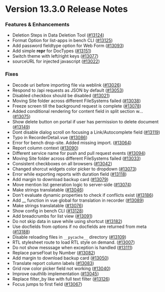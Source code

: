 # Version 13.3.0 Release Notes

### Features & Enhancements

- Deletion Steps in Data Deletion Tool ([#13124](https://github.com/dontmanage/dontmanage/pull/13124))
- Format Option for list-apps in bench CLI ([#13125](https://github.com/dontmanage/dontmanage/pull/13125))
- Add password fieldtype option for Web Form ([#13093](https://github.com/dontmanage/dontmanage/pull/13093))
- Add simple __repr__ for DocTypes ([#13151](https://github.com/dontmanage/dontmanage/pull/13151))
- Switch theme with left/right keys ([#13077](https://github.com/dontmanage/dontmanage/pull/13077))
- sourceURL for injected javascript ([#13022](https://github.com/dontmanage/dontmanage/pull/13022))

### Fixes

- Decode uri before importing file via weblink ([#13026](https://github.com/dontmanage/dontmanage/pull/13026))
- Respond to /api requests as JSON by default ([#13053](https://github.com/dontmanage/dontmanage/pull/13053))
- Disabled checkbox should be disabled ([#13021](https://github.com/dontmanage/dontmanage/pull/13021))
- Moving Site folder across different FileSystems failed ([#13038](https://github.com/dontmanage/dontmanage/pull/13038))
- Freeze screen till the background request is complete ([#13078](https://github.com/dontmanage/dontmanage/pull/13078))
- Added conditional rendering for content field in split section w… ([#13075](https://github.com/dontmanage/dontmanage/pull/13075))
- Show delete button on portal if user has permission to delete document ([#13149](https://github.com/dontmanage/dontmanage/pull/13149))
- Dont disable dialog scroll on focusing a Link/Autocomplete field ([#13119](https://github.com/dontmanage/dontmanage/pull/13119))
- Typo in RecorderDetail.vue ([#13086](https://github.com/dontmanage/dontmanage/pull/13086))
- Error for bench drop-site. Added missing import. ([#13064](https://github.com/dontmanage/dontmanage/pull/13064))
- Report column context ([#13090](https://github.com/dontmanage/dontmanage/pull/13090))
- Different service name for push and pull request events ([#13094](https://github.com/dontmanage/dontmanage/pull/13094))
- Moving Site folder across different FileSystems failed ([#13033](https://github.com/dontmanage/dontmanage/pull/13033))
- Consistent checkboxes on all browsers ([#13042](https://github.com/dontmanage/dontmanage/pull/13042))
- Changed shorcut widgets color picker to dropdown ([#13073](https://github.com/dontmanage/dontmanage/pull/13073))
- Error while exporting reports with duration field ([#13118](https://github.com/dontmanage/dontmanage/pull/13118))
- Add margin to download backup card ([#13079](https://github.com/dontmanage/dontmanage/pull/13079))
- Move mention list generation logic to server-side ([#13074](https://github.com/dontmanage/dontmanage/pull/13074))
- Make strings translatable ([#13046](https://github.com/dontmanage/dontmanage/pull/13046))
- Don't evaluate dynamic properties to check if conflicts exist ([#13186](https://github.com/dontmanage/dontmanage/pull/13186))
- Add __ function in vue global for translation in recorder ([#13089](https://github.com/dontmanage/dontmanage/pull/13089))
- Make strings translatable ([#13076](https://github.com/dontmanage/dontmanage/pull/13076))
- Show config in bench CLI ([#13128](https://github.com/dontmanage/dontmanage/pull/13128))
- Add breadcrumbs for list view ([#13091](https://github.com/dontmanage/dontmanage/pull/13091))
- Do not skip data in save while using shortcut ([#13182](https://github.com/dontmanage/dontmanage/pull/13182))
- Use docfields from options if no docfields are returned from meta ([#13188](https://github.com/dontmanage/dontmanage/pull/13188))
- Disable reloading files in `__pycache__` directory ([#13109](https://github.com/dontmanage/dontmanage/pull/13109))
- RTL stylesheet route to load RTL style on demand. ([#13007](https://github.com/dontmanage/dontmanage/pull/13007))
- Do not show messsage when exception is handled ([#13111](https://github.com/dontmanage/dontmanage/pull/13111))
- Replace parseFloat by Number ([#13082](https://github.com/dontmanage/dontmanage/pull/13082))
- Add margin to download backup card ([#13050](https://github.com/dontmanage/dontmanage/pull/13050))
- Translate report column labels ([#13083](https://github.com/dontmanage/dontmanage/pull/13083))
- Grid row color picker field not working ([#13040](https://github.com/dontmanage/dontmanage/pull/13040))
- Improve oauthlib implementation ([#13045](https://github.com/dontmanage/dontmanage/pull/13045))
- Replace filter_by like with full text filter ([#13126](https://github.com/dontmanage/dontmanage/pull/13126))
- Focus jumps to first field ([#13067](https://github.com/dontmanage/dontmanage/pull/13067))